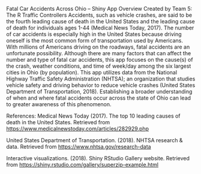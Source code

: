 Fatal Car Accidents Across Ohio – Shiny App Overview
Created by Team 5: The R Traffic Controllers
Accidents, such as vehicle crashes, are said to be the fourth leading cause of death in the United States and the leading cause of death for individuals ages 1-44 (Medical News Today, 2017). The number of car accidents is especially high in the United States because driving oneself is the most common form of transportation used by Americans. With millions of Americans driving on the roadways, fatal accidents are an unfortunate possibility. Although there are many factors that can affect the number and type of fatal car accidents, this app focuses on the cause(s) of the crash, weather conditions, and time of week/day among the six largest cities in Ohio (by population). This app utilizes data from the National Highway Traffic Safety Administration (NHTSA); an organization that studies vehicle safety and driving behavior to reduce vehicle crashes (United States Department of Transportation, 2018). Establishing a broader understanding of when and where fatal accidents occur across the state of Ohio can lead to greater awareness of this phenomenon.

References:
Medical News Today (2017). The top 10 leading causes of death in the United States. Retrieved from https://www.medicalnewstoday.com/articles/282929.php

United States Department of Transportation. (2018). NHTSA research & data. Retrieved from https://www.nhtsa.gov/research-data

Interactive visualizations. (2018). Shiny RStudio Gallery website. Retrieved from https://shiny.rstudio.com/gallery/superzip-example.html
